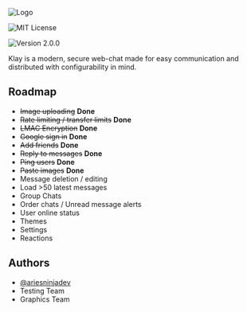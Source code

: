 
![Logo](https://i.ibb.co/6wXG197/ADKq-Nb-PAYVSXLEWj-H-6-Kx-LJty-Ai-JO1u-XH1-Gn-W-EHWc-r-Jks-Qfp-CN4th-Aldlm-Hx4r-HHCEgz2ux-Ga-Hh-XGYv.png)

![MIT License](https://img.shields.io/badge/License-MIT-green.svg) 

![Version 2.0.0](https://img.shields.io/badge/Version-2.0.0-blue)

Klay is a modern, secure web-chat made for easy communication and distributed with configurability in mind.


## Roadmap

- ~~Image uploading~~ **Done**
- ~~Rate limiting / transfer limits~~ **Done**
- ~~LMAC Encryption~~ **Done**
- ~~Google sign in~~ **Done**
- ~~Add friends~~ **Done**
- ~~Reply to messages~~ **Done**
- ~~Ping users~~ **Done**
- ~~Paste images~~ **Done**
- Message deletion / editing
- Load >50 latest messages
- Group Chats
- Order chats / Unread message alerts
- User online status
- Themes
- Settings
- Reactions


## Authors

- [@ariesninjadev](https://www.github.com/ariesninjadev)
- Testing Team
- Graphics Team

